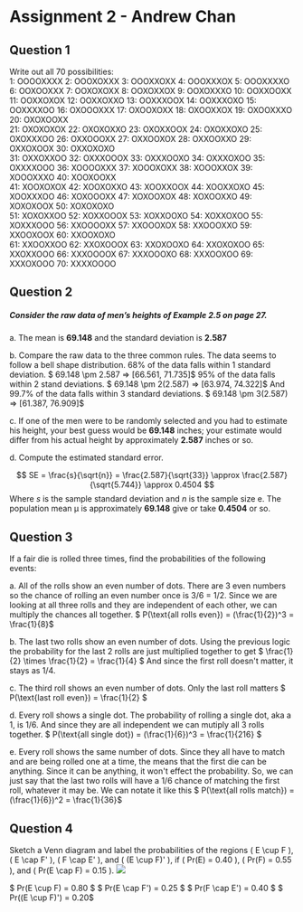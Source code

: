 # Assignment 2 - Andrew Chan
## Question 1

Write out all 70 possibilities:  
1: OOOOXXXX
2: OOOXOXXX
3: OOOXXOXX
4: OOOXXXOX
5: OOOXXXXO
6: OOXOOXXX
7: OOXOXOXX
8: OOXOXXOX
9: OOXOXXXO
10: OOXXOOXX  
11: OOXXOXOX
12: OOXXOXXO
13: OOXXXOOX
14: OOXXXOXO
15: OOXXXXOO
16: OXOOOXXX
17: OXOOXOXX
18: OXOOXXOX
19: OXOOXXXO
20: OXOXOOXX  
21: OXOXOXOX
22: OXOXOXXO
23: OXOXXOOX
24: OXOXXOXO
25: OXOXXXOO
26: OXXOOOXX
27: OXXOOXOX
28: OXXOOXXO
29: OXXOXOOX
30: OXXOXOXO  
31: OXXOXXOO
32: OXXXOOOX
33: OXXXOOXO
34: OXXXOXOO
35: OXXXXOOO
36: XOOOOXXX
37: XOOOXOXX
38: XOOOXXOX
39: XOOOXXXO
40: XOOXOOXX  
41: XOOXOXOX
42: XOOXOXXO
43: XOOXXOOX
44: XOOXXOXO
45: XOOXXXOO
46: XOXOOOXX
47: XOXOOXOX
48: XOXOOXXO
49: XOXOXOOX
50: XOXOXOXO  
51: XOXOXXOO
52: XOXXOOOX
53: XOXXOOXO
54: XOXXOXOO
55: XOXXXOOO
56: XXOOOOXX
57: XXOOOXOX
58: XXOOOXXO
59: XXOOXOOX
60: XXOOXOXO  
61: XXOOXXOO
62: XXOXOOOX
63: XXOXOOXO
64: XXOXOXOO
65: XXOXXOOO
66: XXXOOOOX
67: XXXOOOXO
68: XXXOOXOO
69: XXXOXOOO
70: XXXXOOOO

## Question 2
##### Consider the raw data of men’s heights of Example 2.5 on page 27.

a. The mean is **69.148** and the standard deviation is **2.587**

b. Compare the raw data to the three common rules.
The data seems to follow a bell shape distribution. 
68% of the data falls within 1 standard deviation. 
$ 69.148 \pm 2.587 => [66.561, 71.735]$ 
95% of the data falls within 2 stand deviations. 
$ 69.148 \pm 2(2.587) => [63.974, 74.322]$ 
And 99.7% of the data falls within 3 standard deviations. 
$ 69.148 \pm 3(2.587) => [61.387, 76.909]$

c. If one of the men were to be randomly selected and you had to estimate his height, your best guess would be **69.148** inches; your estimate would differ from his actual height by approximately **2.587** inches or so.

d. Compute the estimated standard error.

$$
SE = \frac{s}{\sqrt{n}} = \frac{2.587}{\sqrt{33}} \approx \frac{2.587}{\sqrt{5.744}} \approx 0.4504
$$
Where $s$ is the sample standard deviation and $n$ is the sample size
e. The population mean μ is approximately **69.148** give or take **0.4504** or so.

## Question 3
If a fair die is rolled three times, find the probabilities of the following events:

a. All of the rolls show an even number of dots.
There are 3 even numbers so the chance of rolling an even number once is 3/6 = 1/2. Since we are looking at all three rolls and they are independent of each other, we can multiply the chances all together. 
$ P(\text{all rolls even}) = (\frac{1}{2})^3 = \frac{1}{8}$

b. The last two rolls show an even number of dots.
Using the previous logic the probability for the last 2 rolls are just multiplied together to get
$ \frac{1}{2} \times \frac{1}{2} = \frac{1}{4} $
And since the first roll doesn't matter, it stays as 1/4.

c. The third roll shows an even number of dots.
Only the last roll matters
$ P(\text{last roll even}) = \frac{1}{2} $

d. Every roll shows a single dot.
The probability of rolling a single dot, aka a 1, is 1/6. And since they are all independent we can mutiply all 3 rolls together.
$ P(\text{all single dot}) = (\frac{1}{6})^3 = \frac{1}{216} $

e. Every roll shows the same number of dots.
Since they all have to match and are being rolled one at a time, the means that the first die can be anything. Since it can be anything, it won't effect the probability. So, we can just say that the last two rolls will have a 1/6 chance of matching the first roll, whatever it may be. We can notate it like this
$ P(\text{all rolls match}) = (\frac{1}{6})^2 = \frac{1}{36}$

## Question 4
Sketch a Venn diagram and label the probabilities of the regions 
\( E \cup F \), \( E \cap F' \), \( F \cap E' \), and \( (E \cup F)' \), 
if \( Pr(E) = 0.40 \), \( Pr(F) = 0.55 \), and \( Pr(E \cap F) = 0.15 \).
![](venn.png)

$ Pr(E \cup F) = 0.80 $
$ Pr(E \cap F') = 0.25 $
$ Pr(F \cap E') = 0.40 $
$ Pr((E \cup F)') = 0.20$